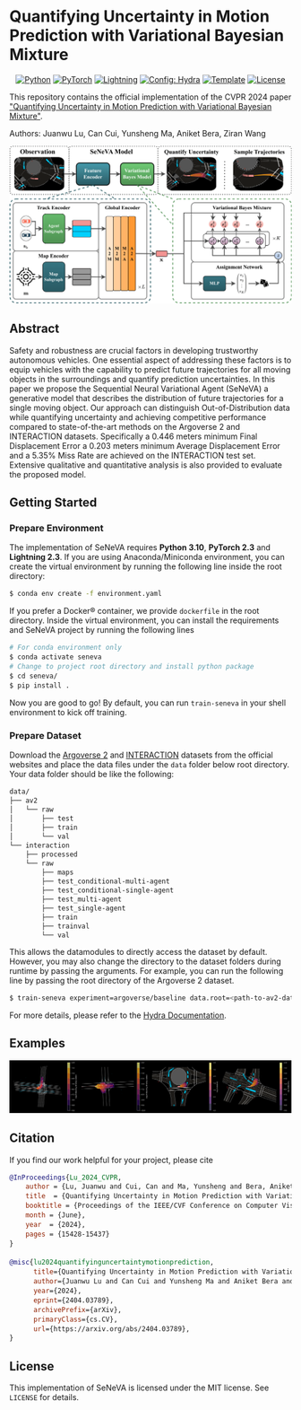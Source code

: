 <!-- markdownlint-disable -->

# Quantifying Uncertainty in Motion Prediction with Variational Bayesian Mixture

<div align="center">
<a href="https://www.python.org/downloads/"><img alt="Python" src="https://img.shields.io/badge/-Python_3.10-blue?logo=python&logoColor=white"></a>
<a href="https://pytorch.org/get-started/locally/"><img alt="PyTorch" src="https://img.shields.io/badge/PyTorch_2.3+-ee4c2c?logo=pytorch&logoColor=white"></a>
<a href="https://pytorchlightning.ai/"><img alt="Lightning" src="https://img.shields.io/badge/-Lightning_2.0+-792ee5?logo=pytorchlightning&logoColor=white"></a>
<a href="https://hydra.cc/"><img alt="Config: Hydra" src="https://img.shields.io/badge/Config-Hydra-89b8cd"></a>
<a href="https://github.com/PurdueDigitalTwin/seneva"><img alt="Template" src="https://img.shields.io/badge/-SeNeVA-017F2F?style=flat&logo=github&labelColor=gray"></a>
<a href="https://github.com/PurdueDigitalTwin/seneva/blob/master/LICENSE"><img alt="License" src="https://img.shields.io/badge/License-MIT-750014.svg?labelColor=8b959e"></a><br>
</div>

This repository contains the official implementation of the CVPR 2024 paper ["Quantifying Uncertainty in Motion Prediction with Variational Bayesian Mixture"](https://openaccess.thecvf.com/content/CVPR2024/html/Lu_Quantifying_Uncertainty_in_Motion_Prediction_with_Variational_Bayesian_Mixture_CVPR_2024_paper.html).

Authors: Juanwu Lu, Can Cui, Yunsheng Ma, Aniket Bera, Ziran Wang

![Architecture](docs/assets/architecture.png)

## Abstract

Safety and robustness are crucial factors in developing trustworthy autonomous vehicles. One essential aspect of addressing these factors is to equip vehicles with the capability to predict future trajectories for all moving objects in the surroundings and quantify prediction uncertainties. In this paper we propose the Sequential Neural Variational Agent (SeNeVA) a generative model that describes the distribution of future trajectories for a single moving object. Our approach can distinguish Out-of-Distribution data while quantifying uncertainty and achieving competitive performance compared to state-of-the-art methods on the Argoverse 2 and INTERACTION datasets. Specifically a 0.446 meters minimum Final Displacement Error a 0.203 meters minimum Average Displacement Error and a 5.35% Miss Rate are achieved on the INTERACTION test set. Extensive qualitative and quantitative analysis is also provided to evaluate the proposed model.

## Getting Started

### Prepare Environment

The implementation of SeNeVA requires **Python 3.10**, **PyTorch 2.3** and **Lightning 2.3**. If you are using Anaconda/Miniconda environment, you can create the virtual environment by running the following line inside the root directory:

```bash
$ conda env create -f environment.yaml
```

If you prefer a Docker® container, we provide `dockerfile` in the root directory. Inside the virtual environment, you can install the requirements and SeNeVA project by running the following lines

```bash
# For conda environment only
$ conda activate seneva
# Change to project root directory and install python package
$ cd seneva/
$ pip install .
```

Now you are good to go! By default, you can run `train-seneva` in your shell environment to kick off training.

### Prepare Dataset

Download the [Argoverse 2](https://www.argoverse.org/av2.html#forecasting-link) and [INTERACTION](https://interaction-dataset.com/) datasets from the official websites and place the data files under the `data` folder below root directory. Your data folder should be like the following:

```plain
data/
├── av2
│   └── raw
│       ├── test
│       ├── train
│       └── val
└── interaction
    ├── processed
    └── raw
        ├── maps
        ├── test_conditional-multi-agent
        ├── test_conditional-single-agent
        ├── test_multi-agent
        ├── test_single-agent
        ├── train
        ├── trainval
        └── val
```

This allows the datamodules to directly access the dataset by default. However, you may also change the directory to the dataset folders during runtime by passing the arguments. For example, you can run the following line by passing the root directory of the Argoverse 2 dataset.

```bash
$ train-seneva experiment=argoverse/baseline data.root=<path-to-av2-dataset>
```

For more details, please refer to the [Hydra Documentation](https://hydra.cc/docs/intro/).

## Examples

![example](docs/assets/example.png)

## Citation

If you find our work helpful for your project, please cite

```bibtex
@InProceedings{Lu_2024_CVPR,
    author = {Lu, Juanwu and Cui, Can and Ma, Yunsheng and Bera, Aniket and Wang, Ziran},
    title  = {Quantifying Uncertainty in Motion Prediction with Variational Bayesian Mixture},
    booktitle = {Proceedings of the IEEE/CVF Conference on Computer Vision and Pattern Recognition (CVPR)},
    month = {June},
    year  = {2024},
    pages = {15428-15437}
}

@misc{lu2024quantifyinguncertaintymotionprediction,
      title={Quantifying Uncertainty in Motion Prediction with Variational Bayesian Mixture}, 
      author={Juanwu Lu and Can Cui and Yunsheng Ma and Aniket Bera and Ziran Wang},
      year={2024},
      eprint={2404.03789},
      archivePrefix={arXiv},
      primaryClass={cs.CV},
      url={https://arxiv.org/abs/2404.03789}, 
}
```

## License

This implementation of SeNeVA is licensed under the MIT license. See `LICENSE` for details.
